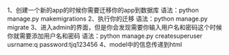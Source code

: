 1、创建一个新的app的时候你需要迁移你的app到数据库
语法：python manage.py makemigrations
2、执行你的迁移
语法：python manage.py migrate
3、进入admin的界面，但是你会发现需要你输入用户名和密码这个时候你就需要添加用户名和密码
语法：python manage.py createsuperuser
usrname:q
password:tjq123456
4、model中的信息传递到html
